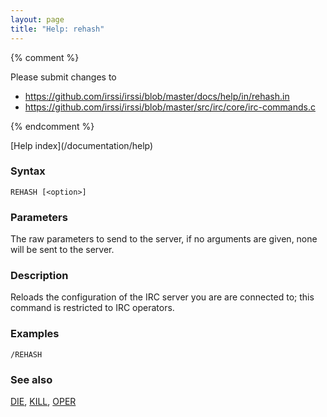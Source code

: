 ```yaml
---
layout: page
title: "Help: rehash"
---
```


{% comment %}

Please submit changes to
- https://github.com/irssi/irssi/blob/master/docs/help/in/rehash.in
- https://github.com/irssi/irssi/blob/master/src/irc/core/irc-commands.c


{% endcomment %}
<nav markdown="1">
[Help index](/documentation/help)
</nav>

### Syntax ###

<div class="highlight irssisyntax"><pre style="\-\-cmdlen:6ch"><code><span class="synB">REHASH</span> <span class="syn10">[<span class="syn09">&lt;option></span>]</span></code></pre></div>



### Parameters ###

The raw parameters to send to the server, if no arguments are given, none
will be sent to the server.

### Description ###

Reloads the configuration of the IRC server you are are connected to; this
command is restricted to IRC operators.

### Examples ###

    /REHASH

### See also ###
[DIE](/documentation/help/die), [KILL](/documentation/help/kill), [OPER](/documentation/help/oper)

